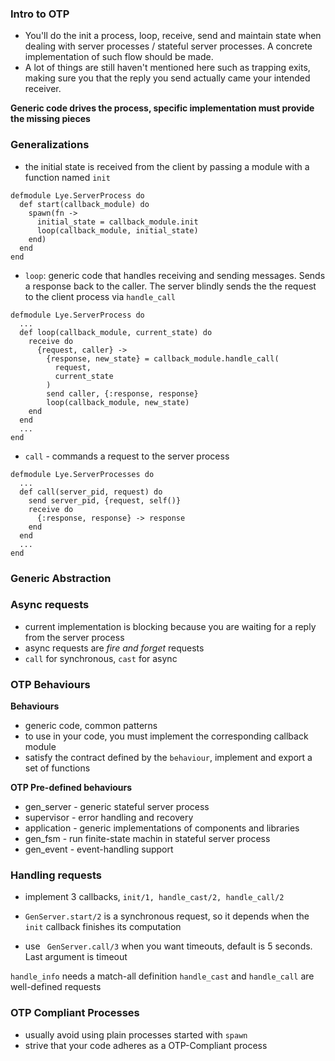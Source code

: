 ### Intro to OTP
- You'll do the init a process, loop, receive, send and maintain state when dealing
  with server processes / stateful server processes. A concrete implementation
  of such flow should be made.
- A lot of things are still haven't mentioned here such as trapping exits,
  making sure you that the reply you send actually came your intended receiver.

**Generic code drives the process, specific implementation must provide the
missing pieces**

### Generalizations
- the initial state is received from the client by passing a module with a
  function named ```init```
```
defmodule Lye.ServerProcess do
  def start(callback_module) do
    spawn(fn ->
      initial_state = callback_module.init
      loop(callback_module, initial_state)
    end)
  end
end
```

- ```loop```: generic code that handles receiving and sending messages. Sends a
  response back to the caller. The server blindly sends the the request to the
  client process via ```handle_call```
```
defmodule Lye.ServerProcess do
  ...
  def loop(callback_module, current_state) do
    receive do
      {request, caller} ->
        {response, new_state} = callback_module.handle_call(
          request,
          current_state
        )
        send caller, {:response, response}
        loop(callback_module, new_state)
    end
  end
  ...
end
```

- ```call``` - commands a request to the server process
```
defmodule Lye.ServerProcesses do
  ...
  def call(server_pid, request) do
    send server_pid, {request, self()}
    receive do
      {:response, response} -> response
    end
  end
  ...
end
```

### Generic Abstraction

### Async requests
- current implementation is blocking because you are waiting for a reply from the
  server process
- async requests are *fire and forget* requests
- ```call``` for synchronous, ```cast``` for async


### OTP Behaviours

**Behaviours**
- generic code, common patterns
- to use in your code, you must implement the corresponding callback module
- satisfy the contract defined by the ```behaviour```, implement and export a
  set of functions

**OTP Pre-defined behaviours**

- gen_server - generic stateful server process
- supervisor - error handling and recovery
- application - generic implementations of components and libraries
- gen_fsm - run finite-state machin in stateful server process
- gen_event - event-handling support

### Handling requests
- implement 3 callbacks, ```init/1, handle_cast/2, handle_call/2```


- ``` GenServer.start/2 ``` is a synchronous request, so it depends when the ```init``` callback finishes its computation
- use ``` GenServer.call/3``` when you want timeouts, default is
  5 seconds. Last argument is timeout

```handle_info``` needs a match-all definition
```handle_cast``` and ```handle_call``` are well-defined requests

### OTP Compliant Processes
- usually avoid using plain processes started with ```spawn```
- strive that your code adheres as a OTP-Compliant process

